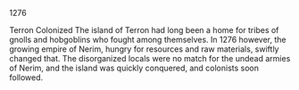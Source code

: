 1276






Terron Colonized
The island of Terron had long been a home for tribes of gnolls and hobgoblins who fought among themselves.  In 1276 however, the growing empire of Nerim, hungry for resources and raw materials, swiftly changed that.  The disorganized locals were no match for the undead armies of Nerim, and the island was quickly conquered, and colonists soon followed.